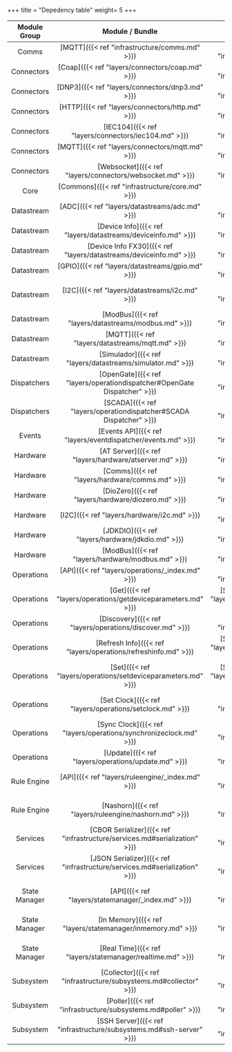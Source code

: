 +++
title = "Depedency table"
weight= 5
+++


| Module Group  | Module / Bundle                                                | Dependencies                                          |                                                  |                                                       |                                                   |
| :-----------: | :------------------------------------------------------------: | :---------------------------------------------------: | :----------------------------------------------: | :---------------------------------------------------: | :-----------------------------------------------: |
| Comms         | [MQTT]({{< ref "infrastructure/comms.md" >}})                            | [Core Commons]({{< ref "infrastructure/core.md" >}})            |                                                  |                                                       |                                                   |
| Connectors    | [Coap]({{< ref "layers/connectors/coap.md" >}})                          | [Core Commons]({{< ref "infrastructure/core.md" >}})            | [AT Server]({{< ref "layers/hardware/atserver.md" >}})      |                                                       |                                                   |
| Connectors    | [DNP3]({{< ref "layers/connectors/dnp3.md" >}})                           | [Core Commons]({{< ref "infrastructure/core.md" >}})            |                                                  |                                                       |                                                   |
| Connectors    | [HTTP]({{< ref "layers/connectors/http.md" >}})                          | [Core Commons]({{< ref "infrastructure/core.md" >}})            |                                                  |                                                       |                                                   |
| Connectors    | [IEC104]({{< ref "layers/connectors/iec104.md" >}})                      | [Core Commons]({{< ref "infrastructure/core.md" >}})            |                                                  |                                                       |                                                   |
| Connectors    | [MQTT]({{< ref "layers/connectors/mqtt.md" >}})                          | [Core Commons]({{< ref "infrastructure/core.md" >}})            | [MQTT Comms]({{< ref "infrastructure/comms.md" >}})        |                                                       |                                                   |
| Connectors    | [Websocket]({{< ref "layers/connectors/websocket.md" >}})                | [Core Commons]({{< ref "infrastructure/core.md" >}})            |                                                  |                                                       |                                                   |
| Core          | [Commons]({{< ref "infrastructure/core.md" >}})                          |                                                       |                                                  |                                                       |                                                   |
| Datastream    | [ADC]({{< ref "layers/datastreams/adc.md" >}})                           | [Core Commons]({{< ref "infrastructure/core.md" >}})            |                                                  |                                                       |                                                   |
| Datastream    | [Device Info]({{< ref "layers/datastreams/deviceinfo.md" >}})            | [Core Commons]({{< ref "infrastructure/core.md" >}})            |                                                  |                                                       |                                                   |
| Datastream    | [Device Info FX30]({{< ref "layers/datastreams/deviceinfo.md" >}})       | [Core Commons]({{< ref "infrastructure/core.md" >}})            |                                                  |                                                       |                                                   |
| Datastream    | [GPIO]({{< ref "layers/datastreams/gpio.md" >}})                         | [Core Commons]({{< ref "infrastructure/core.md" >}})            |                                                  |                                                       |                                                   |
| Datastream    | [I2C]({{< ref "layers/datastreams/i2c.md" >}})                           | [Core Commons]({{< ref "infrastructure/core.md" >}})            | [Event API]({{< ref "layers/eventdispatcher/events.md" >}}) |                                                       |                                                   |
| Datastream    | [ModBus]({{< ref "layers/datastreams/modbus.md" >}})                     | [Core Commons]({{< ref "infrastructure/core.md" >}})            |                                                  |                                                       |                                                   |
| Datastream    | [MQTT]({{< ref "layers/datastreams/mqtt.md" >}})                         | [Core Commons]({{< ref "infrastructure/core.md" >}})            | [MQTT Comms]({{< ref "infrastructure/comms.md" >}})        |                                                       |                                                   |
| Datastream    | [Simulador]({{< ref "layers/datastreams/simulator.md" >}})               | [Core Commons]({{< ref "infrastructure/core.md" >}})            |                                                  |                                                       |                                                   |
| Dispatchers   | [OpenGate]({{< ref "layers/operationdispatcher#OpenGate Dispatcher" >}}) | [Core Commons]({{< ref "infrastructure/core.md" >}})            | [Operation API]({{< ref "layers/operations" >}})            | [Event API]({{< ref "layers/eventdispatcher/events.md" >}})      |                                                   |
| Dispatchers   | [SCADA]({{< ref "layers/operationdispatcher#SCADA Dispatcher" >}})        | [Core Commons]({{< ref "infrastructure/core.md" >}})            |                                                  |                                                       |                                                   |
| Events        | [Events API]({{< ref "layers/eventdispatcher/events.md" >}})              | [Core Commons]({{< ref "infrastructure/core.md" >}})            |                                                  |                                                       |                                                   |
| Hardware      | [AT Server]({{< ref "layers/hardware/atserver.md" >}})                    | [Core Commons]({{< ref "infrastructure/core.md" >}})            |                                                  |                                                       |                                                   |
| Hardware      | [Comms]({{< ref "layers/hardware/comms.md" >}})                           | [Core Commons]({{< ref "infrastructure/core.md" >}})            |                                                  |                                                       |                                                   |
| Hardware      | [DioZero]({{< ref "layers/hardware/diozero.md" >}})                       | [Core Commons]({{< ref "infrastructure/core.md" >}})            |                                                  |                                                       |                                                   |
| Hardware      | [I2C]({{< ref "layers/hardware/i2c.md" >}})                               | [Core Commons]({{< ref "infrastructure/core.md" >}})            |                                                  |                                                       |                                                   |
| Hardware      | [JDKDIO]({{< ref "layers/hardware/jdkdio.md" >}})                         | [Core Commons]({{< ref "infrastructure/core.md" >}})            |                                                  |                                                       |                                                   |
| Hardware      | [ModBus]({{< ref "layers/hardware/modbus.md" >}})                         | [Core Commons]({{< ref "infrastructure/core.md" >}})            |                                                  |                                                       |                                                   |
| Operations    | [API]({{< ref "layers/operations/_index.md" >}})                          | [Core Commons]({{< ref "infrastructure/core.md" >}})            |                                                  |                                                       |                                                   |
| Operations    | [Get]({{< ref "layers/operations/getdeviceparameters.md" >}})             | [State Manager API]({{< ref "layers/statemanager/_index.md" >}}) | [Operation API]({{< ref "layers/operations" >}})            |                                                       |                                                   |
| Operations    | [Discovery]({{< ref "layers/operations/discover.md" >}})                  | [Core Commons]({{< ref "infrastructure/core.md" >}})            | [Operation API]({{< ref "layers/operations" >}})            | [MQTT Comms]({{< ref "infrastructure/comms.md" >}})             |                                                   |
| Operations    | [Refresh Info]({{< ref "layers/operations/refreshinfo.md" >}})            | [State Manager API]({{< ref "layers/statemanager/_index.md" >}}) | [Operation API]({{< ref "layers/operations" >}})            |                                                       |                                                   |
| Operations    | [Set]({{< ref "layers/operations/setdeviceparameters.md" >}})             | [State Manager API]({{< ref "layers/statemanager/_index.md" >}}) | [Operation API]({{< ref "layers/operations" >}})            |                                                       |                                                   |
| Operations    | [Set Clock]({{< ref "layers/operations/setclock.md" >}})                  | [Core Commons]({{< ref "infrastructure/core.md" >}})            | [Operation API]({{< ref "layers/operations" >}})            | [State Manager API]({{< ref "layers/statemanager/_index.md" >}}) |                                                   |
| Operations    | [Sync Clock]({{< ref "layers/operations/synchronizeclock.md" >}})         | [Core Commons]({{< ref "infrastructure/core.md" >}})            | [Operation API]({{< ref "layers/operations" >}})            | [State Manager API]({{< ref "layers/statemanager/_index.md" >}}) |                                                   |
| Operations    | [Update]({{< ref "layers/operations/update.md" >}})                       | [Core Commons]({{< ref "infrastructure/core.md" >}})            | [Operation API]({{< ref "layers/operations" >}})            |                                                       |                                                   |
| Rule Engine   | [API]({{< ref "layers/ruleengine/_index.md" >}})                          | [Core Commons]({{< ref "infrastructure/core.md" >}})            | [Event API]({{< ref "layers/eventdispatcher/events.md" >}}) |                                                       |                                                   |
| Rule Engine   | [Nashorn]({{< ref "layers/ruleengine/nashorn.md" >}})                     | [Core Commons]({{< ref "infrastructure/core.md" >}})            | [Event API]({{< ref "layers/eventdispatcher/events.md" >}}) | [State Manager API]({{< ref "layers/statemanager/_index.md" >}}) | [Rule Engine API]({{< ref "layers/ruleengine/_index.md" >}}) |
| Services      | [CBOR Serializer]({{< ref "infrastructure/services.md#serialization" >}}) | [Core Commons]({{< ref "infrastructure/core.md" >}})            |                                                  |                                                       |                                                   |
| Services      | [JSON Serializer]({{< ref "infrastructure/services.md#serialization" >}}) | [Core Commons]({{< ref "infrastructure/core.md" >}})            |                                                  |                                                       |                                                   |
| State Manager | [API]({{< ref "layers/statemanager/_index.md" >}})                        | [Core Commons]({{< ref "infrastructure/core.md" >}})            | [Event API]({{< ref "layers/eventdispatcher/events.md" >}}) |                                                       |                                                   |
| State Manager | [In Memory]({{< ref "layers/statemanager/inmemory.md" >}})                | [Core Commons]({{< ref "infrastructure/core.md" >}})            | [Event API]({{< ref "layers/eventdispatcher/events.md" >}}) | [State Manager API]({{< ref "layers/statemanager/_index.md" >}}) | [Rule Engine API]({{< ref "layers/ruleengine/_index.md" >}}) |
| State Manager | [Real Time]({{< ref "layers/statemanager/realtime.md" >}})                | [Core Commons]({{< ref "infrastructure/core.md" >}})            | [Event API]({{< ref "layers/eventdispatcher/events.md" >}}) | [State Manager API]({{< ref "layers/statemanager/_index.md" >}}) |                                                   |
| Subsystem     | [Collector]({{< ref "infrastructure/subsystems.md#collector" >}})         | [Core Commons]({{< ref "infrastructure/core.md" >}})            | [Event API]({{< ref "layers/eventdispatcher/events.md" >}}) | [State Manager API]({{< ref "layers/statemanager/_index.md" >}}) |                                                   |
| Subsystem     | [Poller]({{< ref "infrastructure/subsystems.md#poller" >}})               | [Core Commons]({{< ref "infrastructure/core.md" >}})            |                                                  |                                                       |                                                   |
| Subsystem     | [SSH Server]({{< ref "infrastructure/subsystems.md#ssh-server" >}})       | [Core Commons]({{< ref "infrastructure/core.md" >}})            |                                                  |                                                       |                                                   |
